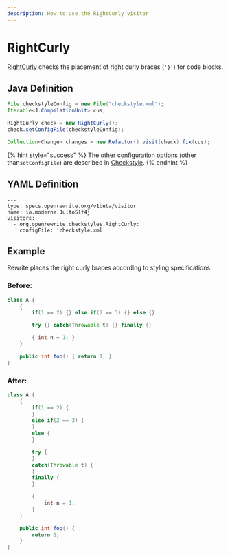 ```yaml
---
description: How to use the RightCurly visitor
---
```


# RightCurly

[RightCurly](https://checkstyle.sourceforge.io/config_blocks.html#RightCurly) checks the placement of right curly braces \(`'}'`\) for code blocks.

## Java Definition

```java
File checkstyleConfig = new File("checkstyle.xml");
Iterable<J.CompilationUnit> cus;

RightCurly check = new RightCurly();
check.setConfigFile(checkstyleConfig);

Collection<Change> changes = new Refactor().visit(check).fix(cus);
```

{% hint style="success" %}
The other configuration options \(other than`setConfigFile`\) are described in [Checkstyle](./#configuration-options).
{% endhint %}

## YAML Definition

```text
---
type: specs.openrewrite.org/v1beta/visitor
name: io.moderne.JultoSlf4j
visitors:
  - org.openrewrite.checkstyles.RightCurly:
    configFile: 'checkstyle.xml'
```

## Example

Rewrite places the right curly braces according to styling specifications.

### Before:

```java
class A {
    {
        if(1 == 2) {} else if(2 == 3) {} else {}

        try {} catch(Throwable t) {} finally {}

        { int n = 1; }
    }

    public int foo() { return 1; }
}
```

### After:

```java
class A {
    {
        if(1 == 2) {
        }
        else if(2 == 3) {
        }
        else {
        }

        try {
        }
        catch(Throwable t) {
        }
        finally {
        }

        {
            int n = 1;
        }
    }

    public int foo() {
        return 1;
    }
}
```

